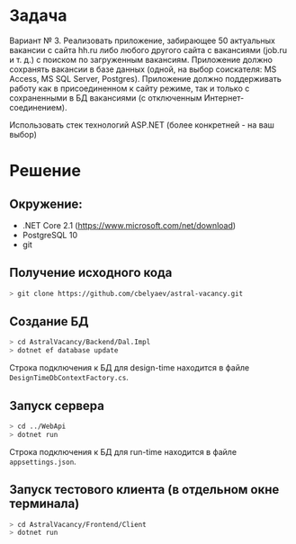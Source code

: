 # Задача

Вариант № 3. Реализовать приложение, забирающее 50 актуальных вакансии с сайта hh.ru  либо
любого другого сайта с вакансиями (job.ru и т. д.) с поиском по загруженным вакансиям.
Приложение должно сохранять вакансии в базе данных (одной, на выбор соискателя: MS Access,
MS SQL Server, Postgres). Приложение должно поддерживать работу как в присоединенном к сайту
режиме, так и только с сохраненными в БД вакансиями (с отключенным Интернет-соединением).

Использовать стек технологий ASP.NET (более конкретней - на ваш выбор)

# Решение

## Окружение:
* .NET Core 2.1 (https://www.microsoft.com/net/download)
* PostgreSQL 10
* git

## Получение исходного кода
```sh
> git clone https://github.com/cbelyaev/astral-vacancy.git
```

## Создание БД
```sh
> cd AstralVacancy/Backend/Dal.Impl
> dotnet ef database update
```

Строка подключения к БД для design-time находится в файле `DesignTimeDbContextFactory.cs`.

## Запуск сервера
```sh
> cd ../WebApi
> dotnet run
```

Строка подключения к БД для run-time находится в файле `appsettings.json`.

## Запуск тестового клиента (в отдельном окне терминала)
```sh
> cd AstralVacancy/Frontend/Client
> dotnet run
```
